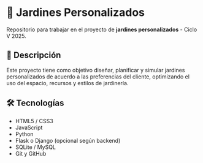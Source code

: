# 🌿 Jardines Personalizados

Repositorio para trabajar en el proyecto de **jardines personalizados** - Ciclo V 2025.

## 📌 Descripción

Este proyecto tiene como objetivo diseñar, planificar y simular jardines personalizados de acuerdo a las preferencias del cliente, optimizando el uso del espacio, recursos y estilos de jardinería.

## 🛠️ Tecnologías

- HTML5 / CSS3
- JavaScript
- Python
- Flask o Django (opcional según backend)
- SQLite / MySQL
- Git y GitHub



